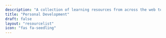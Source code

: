 ```yaml
---
description: "A collection of learning resources from across the web to help you skill up while at home"
title: "Personal Development"
draft: false
layout: "resourcelist"
icon: "fas fa-seedling"
---
```

